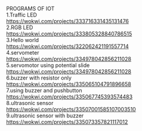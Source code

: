 PROGRAMS OF IOT<br>
1.Traffic LED<br>
https://wokwi.com/projects/333716331435131476<br>
2.RGB LED<br>
https://wokwi.com/projects/333805328840786515<br>
3.Hello world<br>
https://wokwi.com/projects/322062421191557714<br>
4.servometer<br>
https://wokwi.com/projects/334978042856211028<br>
5.servomotor using potential slide<br>
https://wokwi.com/projects/334978042856211028<br>
6.buzzer with resistor only<br>
https://wokwi.com/projects/335065104791896658<br>
7.using buzzer and pushbutton<br>
https://wokwi.com/projects/335067745393574483<br>
8.ultrasonic sensor<br>
https://wokwi.com/projects/33507001585107003510<br>
9.ultrasonic sensor with buzzer<br>
https://wokwi.com/projects/335073357821117012<br>



